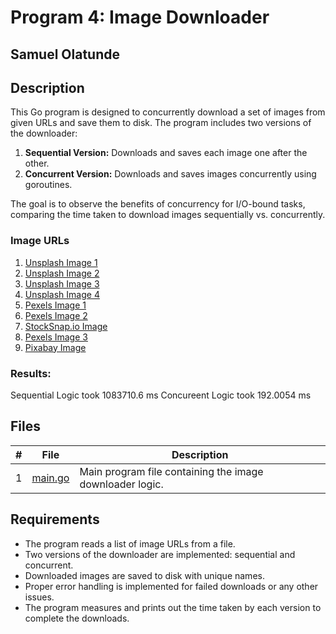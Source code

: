 # Program 4: Image Downloader
## Samuel Olatunde

## Description

This Go program is designed to concurrently download a set of images from given URLs and save them to disk. The program includes two versions of the downloader:

1. **Sequential Version:** Downloads and saves each image one after the other.
2. **Concurrent Version:** Downloads and saves images concurrently using goroutines.

The goal is to observe the benefits of concurrency for I/O-bound tasks, comparing the time taken to download images sequentially vs. concurrently.

### Image URLs

1. [Unsplash Image 1](https://unsplash.com/photos/hvdnff_bieQ/download?ixid=M3wxMjA3fDB8MXx0b3BpY3x8NnNNVmpUTFNrZVF8fHx8fDJ8fDE2OTg5MDc1MDh8&w=640)
2. [Unsplash Image 2](https://unsplash.com/photos/HQaZKCDaax0/download?ixid=M3wxMjA3fDB8MXx0b3BpY3x8NnNNVmpUTFNrZVF8fHx8fDJ8fDE2OTg5MDc1MDh8&w=640)
3. [Unsplash Image 3](https://images.unsplash.com/photo-1698778573682-346d219402b5?ixlib=rb-4.0.3&q=85&fm=jpg&crop=entropy&cs=srgb&w=640)
4. [Unsplash Image 4](https://unsplash.com/photos/Bs2jGUWu4f8/download?ixid=M3wxMjA3fDB8MXx0b3BpY3x8NnNNVmpUTFNrZVF8fHx8fDJ8fDE2OTg5MDc1MDh8&w=640)
5. [Pexels Image 1](https://images.unsplash.com/photo-1590068561151-2aa0b87cda13?q=80&w=1887&auto=format&fit=crop&ixlib=rb-4.0.3&ixid=M3wxMjA3fDB8MHxwaG90by1wYWdlfHx8fGVufDB8fHx8fA%3D%3D)
6. [Pexels Image 2](https://images.unsplash.com/photo-1610035974356-3e9f2c818347?q=80&w=1935&auto=format&fit=crop&ixlib=rb-4.0.3&ixid=M3wxMjA3fDB8MHxwaG90by1wYWdlfHx8fGVufDB8fHx8fA%3D%3D)
7. [StockSnap.io Image](https://cdn.stocksnap.io/img-thumbs/960w/people-man_2W0L5IENXQ.jpg)
8. [Pexels Image 3](https://images.pexels.com/photos/751696/pexels-photo-751696.jpeg?auto=compress&cs=tinysrgb&w=1260&h=750&dpr=1)
9. [Pixabay Image](https://cdn.pixabay.com/photo/2017/05/11/12/35/girl-2304038_1280.jpg)

### Results:
Sequential Logic took 1083710.6 ms
Concureent Logic took 192.0054 ms

## Files

|   #   | File                  | Description                                              |
| :---: | --------------------- | -------------------------------------------------------- |
|   1   | [main.go](https://github.com/SamOlatunde/4143-PLC/blob/main/Assignments/P04/main.go)             | Main program file containing the image downloader logic. |

## Requirements

- The program reads a list of image URLs from a file.
- Two versions of the downloader are implemented: sequential and concurrent.
- Downloaded images are saved to disk with unique names.
- Proper error handling is implemented for failed downloads or any other issues.
- The program measures and prints out the time taken by each version to complete the downloads.

